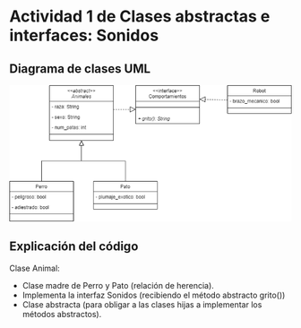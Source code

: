 # Actividad 1 de Clases abstractas e interfaces: Sonidos

## Diagrama de clases UML

![Diagrama de clases UML](../../imagenes/actividad4-uml.png)

## Explicación del código

Clase Animal: 
- Clase madre de Perro y Pato (relación de herencia). 
- Implementa la interfaz Sonidos (recibiendo el método abstracto grito())
- Clase abstracta (para obligar a las clases hijas a implementar los métodos abstractos).